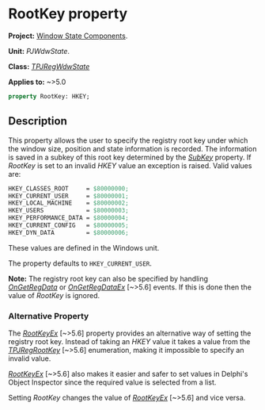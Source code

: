 # RootKey property

**Project:** [Window State Components](../API.md).

**Unit:** _PJWdwState_.

**Class:** _[TPJRegWdwState](./TPJRegWdwState.md)_

**Applies to:** ~>5.0

```pascal
property RootKey: HKEY;
```

## Description

This property allows the user to specify the registry root key under which the window size, position and state information is recorded. The information is saved in a subkey of this root key determined by the _[SubKey](./TPJRegWdwState-SubKey.md)_ property. If _RootKey_ is set to an invalid _HKEY_ value an exception is raised. Valid values are:

```pascal
HKEY_CLASSES_ROOT     = $80000000;
HKEY_CURRENT_USER     = $80000001;
HKEY_LOCAL_MACHINE    = $80000002;
HKEY_USERS            = $80000003;
HKEY_PERFORMANCE_DATA = $80000004;
HKEY_CURRENT_CONFIG   = $80000005;
HKEY_DYN_DATA         = $80000006;
```

These values are defined in the Windows unit.

The property defaults to `HKEY_CURRENT_USER`.

**Note:** The registry root key can also be specified by handling _[OnGetRegData](./TPJRegWdwState-OnGetRegData.md)_ or _[OnGetRegDataEx](./TPJRegWdwState-OnGetRegDataEx.md)_ [~>5.6] events. If this is done then the value of _RootKey_ is ignored.

### Alternative Property

The _[RootKeyEx](./TPJRegWdwState-RootKeyEx.md)_ [~>5.6] property provides an alternative way of setting the registry root key. Instead of taking an _HKEY_ value it takes a value from the _[TPJRegRootKey](./TPJRegRootKey.md)_ [~>5.6] enumeration, making it impossible to specify an invalid value.

_[RootKeyEx](./TPJRegWdwState-RootKeyEx.md)_ [~>5.6] also makes it easier and safer to set values in Delphi's Object Inspector since the required value is selected from a list.

Setting _RootKey_ changes the value of _[RootKeyEx](./TPJRegWdwState-RootKeyEx.md)_ [~>5.6] and vice versa.
